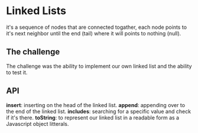 # Linked Lists

it's a sequence of nodes that are connected togather, each node points to it's next neighbor
until the end (tail) where it will points to nothing (null).

## The challenge

The challenge was the ability to implement our own linked list and the ability to test it.

## API

**insert**: inserting on the head of the linked list.
**append**: appending over to the end of the linked list.
**includes**: searching for a specific value and check if it's there.
**toString**: to represent our linked list in a readable form as a Javascript object litterals.
